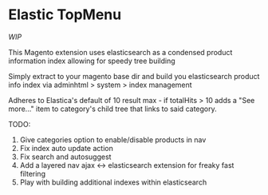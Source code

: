 # Elastic TopMenu

*WIP*

This Magento extension uses elasticsearch as a condensed product information index allowing for speedy tree building

Simply extract to your magento base dir and build you elasticsearch product info index via adminhtml > system > index management

Adheres to Elastica's default of 10 result max - if totalHits > 10 adds a "See more..." item to category's child tree that links to said category.

TODO:

1. Give categories option to enable/disable products in nav
2. Fix index auto update action
3. Fix search and autosuggest
4. Add a layered nav ajax <-> elasticsearch extension for freaky fast filtering
5. Play with building additional indexes within elasticsearch
